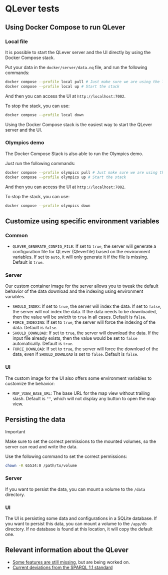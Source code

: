 # QLever tests

## Using Docker Compose to run QLever

### Local file

It is possible to start the QLever server and the UI directly by using the Docker Compose stack.

Put your data in the `docker/server/data.nq` file, and run the following commands:

```sh
docker compose --profile local pull # Just make sure we are using the latest images
docker compose --profile local up # Start the stack
```

And then you can access the UI at `http://localhost:7002`.

To stop the stack, you can use:

```sh
docker compose --profile local down
```

Using the Docker Compose stack is the easiest way to start the QLever server and the UI.

### Olympics demo

The Docker Compose Stack is also able to run the Olympics demo.

Just run the following commands:

```sh
docker compose --profile olympics pull # Just make sure we are using the latest images
docker compose --profile olympics up # Start the stack
```

And then you can access the UI at `http://localhost:7002`.

To stop the stack, you can use:

```sh
docker compose --profile olympics down
```

## Customize using specific environment variables

### Common

- `QLEVER_GENERATE_CONFIG_FILE`: If set to `true`, the server will generate a configuration file for QLever (Qleverfile) based on the environment variables. If set to `auto`, it will only generate it if the file is missing. Default is `true`.

### Server

Our custom container image for the server allows you to tweak the default behavior of the data download and the indexing using environment variables.

- `SHOULD_INDEX`: If set to `true`, the server will index the data. If set to `false`, the server will not index the data. If the data needs to be downloaded, then the value will be swicth to `true` in all cases. Default is `false`.
- `FORCE_INDEXING`: If set to `true`, the server will force the indexing of the data. Default is `false`.
- `SHOULD_DOWNLOAD`: If set to `true`, the server will download the data. If the input file already exists, then the value would be set to `false` automatically. Default is `true`.
- `FORCE_DOWNLOAD`: If set to `true`, the server will force the download of the data, even if `SHOULD_DOWNLOAD` is set to `false`. Default is `false`.

### UI

The custom image for the UI also offers some environment variables to customize the behavior:

- `MAP_VIEW_BASE_URL`: The base URL for the map view without trailing slash. Default is `""`, which will not display any button to open the map view.

## Persisting the data

> [!IMPORTANT]
> Make sure to set the correct permissions to the mounted volumes, so the server can read and write the data.
>
> Use the following command to set the correct permissions:
>
> ```sh
> chown -R 65534:0 /path/to/volume
> ```

### Server

If you want to persist the data, you can mount a volume to the `/data` directory.

### UI

The UI is persisting some data and configurations in a SQLite database.
If you want to persist this data, you can mount a volume to the `/app/db` directory.
If no database is found at this location, it will copy the default one.

## Relevant information about the QLever

- [Some features are still missing](https://github.com/ad-freiburg/qlever/issues/615), but are being worked on.
- [Current deviations from the SPARQL 1.1 standard](https://github.com/ad-freiburg/qlever/wiki/Current-deviations-from-the-SPARQL-1.1-standard)
